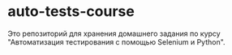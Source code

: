 # auto-tests-course
Это репозиторий для хранения домашнего задания по курсу "Автоматизация тестирования с помощью Selenium и Python".